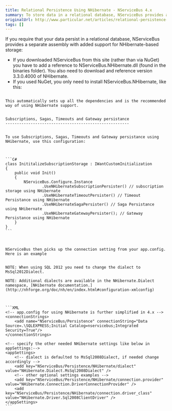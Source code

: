 ```yaml
---
title: Relational Persistence Using NHibernate - NServiceBus 4.x
summary: To store data in a relational database, NServiceBus provides a separate assembly with support for NHibernate-based storage.
originalUrl: http://www.particular.net/articles/relational-persistence-using-nhibernate---nservicebus-4.x
tags: []
---
```


If you require that your data persist in a relational database, NServiceBus provides a separate assembly with added support for NHibernate-based storage:

-   If you downloaded NServiceBus from this site (rather than via NuGet)
    you have to add a reference to NServiceBus.NHibernate.dll (found in
    the binaries folder). You also need to download and reference
    version 3.3.0.4000 of NHibernate.
-   If you used NuGet, you only need to install NServiceBus.NHibernate,
    like this:


~~~~ {.brush:csharp; style="margin-left: 40px;"} PM> Install-Package NServiceBus.NHibernate

This automatically sets up all the dependencies and is the recommended way of using NHibernate support.


Subscriptions, Sagas, Timeouts and Gateway persistance
------------------------------------------------------


To use Subscriptions, Sagas, Timeouts and Gateway persistance using NHibernate, use this configuration:



```C#
class InititalizeSubscriptionStorage : IWantCustomInitialization
{
    public void Init()
    {
        NServiceBus.Configure.Instance
                .UseNHibernateSubscriptionPersister() // subscription storage using NHibernate
                .UseNHibernateTimeoutPersister() // Timeout Persistance using NHibernate
                .UseNHibernateSagaPersister() // Saga Persistance using NHibernate
                .UseNHibernateGatewayPersister(); // Gateway Persistance using NHibernate
    }
}
```



NServiceBus then picks up the connection setting from your app.config. Here is an example


NOTE: When using SQL 2012 you need to change the dialect to MsSql2012Dialect.

NOTE: Additional dialects are available in the NHibernate.Dialect namespace, [NHibernate documentation.](http://nhforge.org/doc/nh/en/index.html#configuration-xmlconfig)



```XML
<!-- app.config for using NHibernate is further simplified in 4.x -->
<connectionStrings>
    <add name="NServiceBus/Persistence" connectionString="Data Source=.\SQLEXPRESS;Initial Catalog=nservicebus;Integrated Security=True"/>
</connectionStrings>    

<!-- specify the other needed NHibernate settings like below in appSettings:-->
<appSettings>
    <!-- dialect is defaulted to MsSql2008Dialect, if needed change accordingly -->
    <add key="NServiceBus/Persistence/NHibernate/dialect" value="NHibernate.Dialect.MsSql2008Dialect" />
    <!-- other optional settings examples -->
    <add key="NServiceBus/Persistence/NHibernate/connection.provider" value="NHibernate.Connection.DriverConnectionProvider" />
    <add key="NServiceBus/Persistence/NHibernate/connection.driver_class" value="NHibernate.Driver.Sql2008ClientDriver" />
</appSettings>
```





